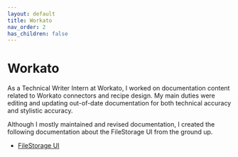 ```yaml
---
layout: default
title: Workato
nav_order: 2
has_children: false
---
```

# Workato

As a Technical Writer Intern at Workato, I worked on documentation content related to Workato connectors and recipe design. My main duties were editing and updating out-of-date documentation for both technical accuracy and stylistic accuracy.

Although I mostly maintained and revised documentation, I created the following documentation about the FileStorage UI from the ground up.

* [FileStorage UI](https://shuangela.github.io/portfolio/filestorage_workato.pdf)
